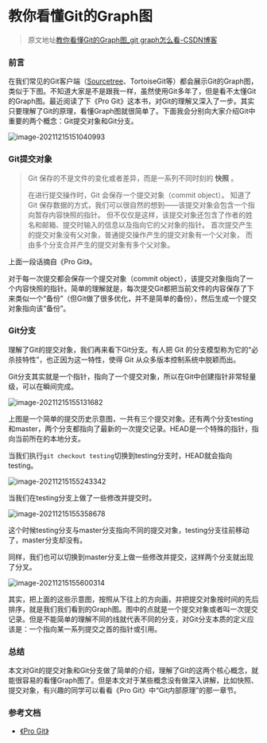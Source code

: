 # 教你看懂Git的Graph图

> 原文地址[教你看懂Git的Graph图_git graph怎么看-CSDN博客](https://blog.csdn.net/hao_yan_bing/article/details/121982541)

### 前言

在我们常见的Git客户端（[Sourcetree](https://so.csdn.net/so/search?q=Sourcetree&spm=1001.2101.3001.7020)、TortoiseGit等）都会展示Git的Graph图，类似于下图。不知道大家是不是跟我一样，虽然使用Git多年了，但是看不太懂Git的Graph图。最近阅读了下《Pro Git》这本书，对Git的理解又深入了一步。其实只要理解了Git的原理，看懂Graph图就很简单了。下面我会分别向大家介绍Git中重要的两个概念：Git提交对象和Git分支。

![image-20211215151040993](https://i-blog.csdnimg.cn/blog_migrate/96cdb1702c5020c5a5bf26c6b2abeaf2.png)

### Git提交对象

> Git 保存的不是文件的变化或者差异，而是一系列不同时刻的 **快照** 。
> 
> 在进行提交操作时，Git 会保存一个提交对象（commit object）。 知道了 Git 保存数据的方式，我们可以很自然的想到——该提交对象会包含一个指向暂存内容快照的指针。 但不仅仅是这样，该提交对象还包含了作者的姓名和邮箱、提交时输入的信息以及指向它的父对象的指针。 首次提交产生的提交对象没有父对象，普通提交操作产生的提交对象有一个父对象， 而由多个分支合并产生的提交对象有多个父对象。

上面一段话摘自《Pro Git》。

对于每一次提交都会保存一个提交对象（commit object），该提交对象指向了一个内容快照的指针。简单的理解就是，每次提交Git都把当前文件的内容保存了下来类似一个“备份”（但Git做了很多优化，并不是简单的备份），然后生成一个提交对象指向该“备份”。

### Git分支

理解了Git的提交对象，我们再来看下Git分支。有人把 Git 的分支模型称为它的“必杀技特性”，也正因为这一特性，使得 Git 从众多版本控制系统中脱颖而出。

Git分支其实就是一个指针，指向了一个提交对象，所以在Git中创建指针非常轻量级，可以在瞬间完成。

![image-20211215155131682](https://i-blog.csdnimg.cn/blog_migrate/9c75829ff0c2a53d711c20161323d64c.png)

上图是一个简单的提交历史示意图，一共有三个提交对象。还有两个分支testing和master，两个分支都指向了最新的一次提交记录。HEAD是一个特殊的指针，指向当前所在的本地分支。

当我们执行`git checkout testing`切换到testing分支时，HEAD就会指向testing。

![image-20211215155243342](https://i-blog.csdnimg.cn/blog_migrate/b96cbb601d281dd6834d56b2290711a8.png)

当我们在testing分支上做了一些修改并提交时。

![image-20211215155358678](https://i-blog.csdnimg.cn/blog_migrate/df915d25c72c911c99c8b2b5d5784135.png)

这个时候testing分支与master分支指向不同的提交对象，testing分支往前移动了，master分支却没有。

同样，我们也可以切换到master分支上做一些修改并提交，这样两个分支就出现了分叉。

![image-20211215155600314](https://i-blog.csdnimg.cn/blog_migrate/e20174c8bf49753b8421da2f5a6428e1.png)

其实，把上面的这些示意图，按照从下往上的方向画，并把提交对象按时间的先后排序，就是我们我们看到的Graph图。图中的点就是一个提交对象或者叫一次提交记录。但是不能简单的理解不同的线就代表不同的分支，对Git分支本质的定义应该是：一个指向某一系列提交之首的指针或引用。

### 总结

本文对Git的提交对象和Git分支做了简单的介绍，理解了Git的这两个核心概念，就能很容易的看懂Graph图了。但是本文对于某些概念没有做深入讲解，比如快照、提交对象，有兴趣的同学可以看看《Pro Git》中“Git内部原理”的那一章节。

### 参考文档

-   [《Pro Git》](https://git-scm.com/book/zh/v2)